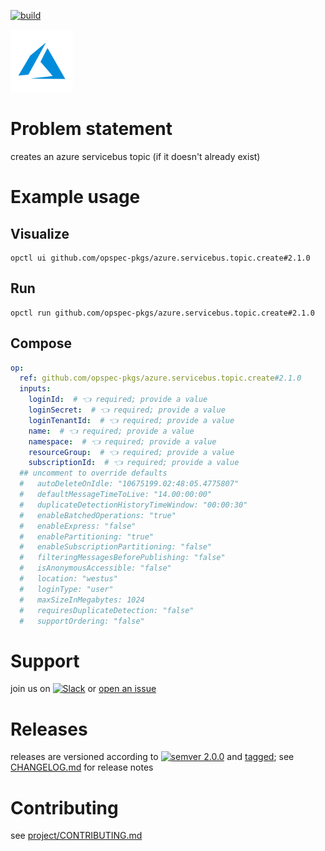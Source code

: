 [![build](https://github.com/opspec-pkgs/azure.servicebus.topic.create/actions/workflows/build.yml/badge.svg)](https://github.com/opspec-pkgs/azure.servicebus.topic.create/actions/workflows/build.yml)


<img src="icon.svg" alt="icon" height="100px">

# Problem statement

creates an azure servicebus topic (if it doesn't already exist)

# Example usage

## Visualize

```shell
opctl ui github.com/opspec-pkgs/azure.servicebus.topic.create#2.1.0
```

## Run

```
opctl run github.com/opspec-pkgs/azure.servicebus.topic.create#2.1.0
```

## Compose

```yaml
op:
  ref: github.com/opspec-pkgs/azure.servicebus.topic.create#2.1.0
  inputs:
    loginId:  # 👈 required; provide a value
    loginSecret:  # 👈 required; provide a value
    loginTenantId:  # 👈 required; provide a value
    name:  # 👈 required; provide a value
    namespace:  # 👈 required; provide a value
    resourceGroup:  # 👈 required; provide a value
    subscriptionId:  # 👈 required; provide a value
  ## uncomment to override defaults
  #   autoDeleteOnIdle: "10675199.02:48:05.4775807"
  #   defaultMessageTimeToLive: "14.00:00:00"
  #   duplicateDetectionHistoryTimeWindow: "00:00:30"
  #   enableBatchedOperations: "true"
  #   enableExpress: "false"
  #   enablePartitioning: "true"
  #   enableSubscriptionPartitioning: "false"
  #   filteringMessagesBeforePublishing: "false"
  #   isAnonymousAccessible: "false"
  #   location: "westus"
  #   loginType: "user"
  #   maxSizeInMegabytes: 1024
  #   requiresDuplicateDetection: "false"
  #   supportOrdering: "false"
```

# Support

join us on
[![Slack](https://img.shields.io/badge/slack-opctl-E01563.svg)](https://join.slack.com/t/opctl/shared_invite/zt-51zodvjn-Ul_UXfkhqYLWZPQTvNPp5w)
or
[open an issue](https://github.com/opspec-pkgs/azure.servicebus.topic.create/issues)

# Releases

releases are versioned according to
[![semver 2.0.0](https://img.shields.io/badge/semver-2.0.0-brightgreen.svg)](http://semver.org/spec/v2.0.0.html)
and [tagged](https://git-scm.com/book/en/v2/Git-Basics-Tagging); see
[CHANGELOG.md](CHANGELOG.md) for release notes

# Contributing

see
[project/CONTRIBUTING.md](https://github.com/opspec-pkgs/project/blob/main/CONTRIBUTING.md)
